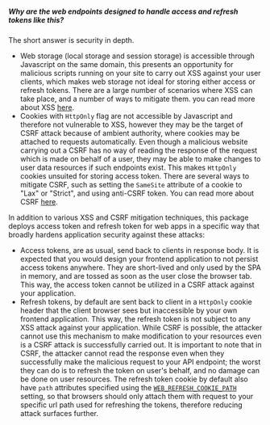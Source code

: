 ##### Why are the web endpoints designed to handle access and refresh tokens like this?

The short answer is security in depth.

- Web storage (local storage and session storage) is accessible through Javascript on the same domain, this presents an
opportunity for malicious scripts running on your site to carry out XSS against your user clients, which makes web
storage not ideal for storing either access or refresh tokens. There are a large number of scenarios where XSS can take
place, and a number of ways to mitigate them.
you can read more about XSS [here](https://gist.github.com/oscarychen/352d60c1a2e3727d444c94b5959bb6f6).
- Cookies with `HttpOnly` flag are not accessible by Javascript and therefore not vulnerable to XSS, however they may be
the target of CSRF attack because of ambient authority, where cookies may be attached to requests automatically. Even
though a malicious website carrying out a CSRF has no way of reading the response of the request which is made on behalf
of a user, they may be able to make changes to user data resources if such endpoints exist. This makes `HttpOnly`
cookies unsuited for storing access token. There are several ways to mitigate CSRF, such as setting the `SameSite`
attribute of a cookie to "Lax" or "Strict", and using anti-CSRF token. You can read more about CSRF [here](https://gist.github.com/oscarychen/ce189b2fef1f8ff7eac51a72fed34960).

In addition to various XSS and CSRF mitigation techniques, this package deploys access token and refresh token for web
apps in a specific way that broadly hardens application security against these attacks:
- Access tokens, are as usual, send back to clients in response body. It is expected that you would design your frontend
application to not persist access tokens anywhere. They are short-lived and only used by the SPA in memory, and are
tossed as soon as the user close the browser tab. This way, the access token cannot be utilized in a CSRF attack against
your application.
- Refresh tokens, by default are sent back to client in a `HttpOnly` cookie header that the client browser sees but
inaccessible by your own frontend application. This way, the refresh token is not subject to any XSS attack against
your application. While CSRF is possible, the attacker cannot use this mechanism to make modification to your resources
even is a CSRF attack is successfully carried out. It is important to note that in CSRF, the attacker cannot read the
response even when they successfully make the malicious request to your API endpoint; the worst they can do is to
refresh the token on user's behalf, and no damage can be done on user resources. The refresh token cookie by default
also have `path` attributes specified using the [`WEB_REFRESH_COOKIE_PATH`](settings.md#webrefreshcookiepath) setting, so that browsers should only attach
them with request to your specific url path used for refreshing the tokens, therefore reducing attack surfaces further.
